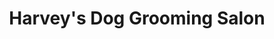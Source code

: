 ---
title: "Harvey's Dog Grooming Salon"
url: /carnforth/harveys-dog-grooming-salon/
shop: Tiersalon
---